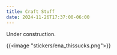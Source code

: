 ```yaml
---
title: Craft Stuff
date: 2024-11-26T17:37:00-06:00
---
```


Under construction.

{{<image "stickers/ena_thissucks.png">}}

